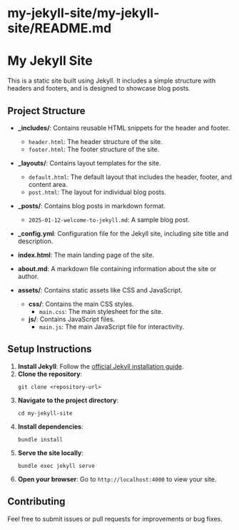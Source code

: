 # my-jekyll-site/my-jekyll-site/README.md

# My Jekyll Site

This is a static site built using Jekyll. It includes a simple structure with headers and footers, and is designed to showcase blog posts.

## Project Structure

- **_includes/**: Contains reusable HTML snippets for the header and footer.
  - `header.html`: The header structure of the site.
  - `footer.html`: The footer structure of the site.
  
- **_layouts/**: Contains layout templates for the site.
  - `default.html`: The default layout that includes the header, footer, and content area.
  - `post.html`: The layout for individual blog posts.

- **_posts/**: Contains blog posts in markdown format.
  - `2025-01-12-welcome-to-jekyll.md`: A sample blog post.

- **_config.yml**: Configuration file for the Jekyll site, including site title and description.

- **index.html**: The main landing page of the site.

- **about.md**: A markdown file containing information about the site or author.

- **assets/**: Contains static assets like CSS and JavaScript.
  - **css/**: Contains the main CSS styles.
    - `main.css`: The main stylesheet for the site.
  - **js/**: Contains JavaScript files.
    - `main.js`: The main JavaScript file for interactivity.

## Setup Instructions

1. **Install Jekyll**: Follow the [official Jekyll installation guide](https://jekyllrb.com/docs/installation/).
2. **Clone the repository**: 
   ```
   git clone <repository-url>
   ```
3. **Navigate to the project directory**:
   ```
   cd my-jekyll-site
   ```
4. **Install dependencies**:
   ```
   bundle install
   ```
5. **Serve the site locally**:
   ```
   bundle exec jekyll serve
   ```
6. **Open your browser**: Go to `http://localhost:4000` to view your site.

## Contributing

Feel free to submit issues or pull requests for improvements or bug fixes.